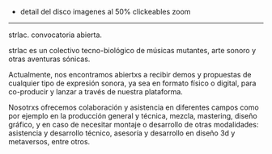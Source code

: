 - detail del disco imagenes al 50% clickeables zoom

---

strlac. convocatoria abierta.

strlac es un colectivo tecno-biológico de músicas mutantes,
arte sonoro y otras aventuras sónicas.

Actualmente, nos encontramos abiertxs a recibir demos y propuestas
de cualquier tipo de expresión sonora, ya sea en formato físico o digital,
para co-producir y lanzar a través de nuestra plataforma.

Nosotrxs ofrecemos colaboración y asistencia en diferentes campos
como por ejemplo en la producción general y técnica, mezcla, mastering,
diseño gráfico, y en caso de necesitar montaje o desarrollo
de otras modalidades: asistencia y desarrollo técnico, asesoría
y desarrollo en diseño 3d y metaversos, entre otros.
